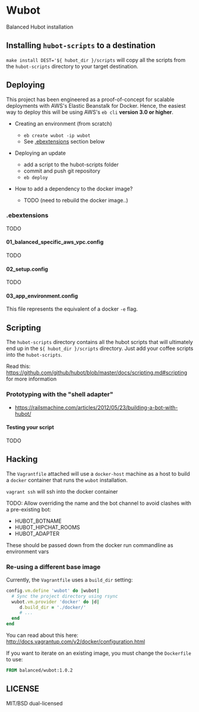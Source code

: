 # Wubot

Balanced Hubot installation

## Installing `hubot-scripts` to a destination

`make install DEST='${ hubot_dir }/scripts` will copy all the scripts from the `hubot-scripts` directory to your target destination.

## Deploying

This project has been engineered as a proof-of-concept for scalable deployments with AWS's Elastic Beanstalk for Docker. Hence, the easiest way to deploy this will be using AWS's `eb cli` **version 3.0 or higher**.

- Creating an environment (from scratch)
  * `eb create wubot -ip wubot`
  * See [.ebextensions](#.ebextensions) section below

- Deploying an update
  * add a script to the hubot-scripts folder
  * commit and push git repository
  * `eb deploy`

- How to add a dependency to the docker image?
  * TODO (need to rebuild the docker image..)

### .ebextensions

TODO

#### 01_balanced_specific_aws_vpc.config

TODO

#### 02_setup.config

TODO

#### 03_app_environment.config

This file represents the equivalent of a docker `-e` flag.

## Scripting

The `hubot-scripts` directory contains all the hubot scripts that will ultimately end up in the `${ hubot_dir }/scripts` directory. Just add your coffee scripts into the `hubot-scripts`.

Read this: https://github.com/github/hubot/blob/master/docs/scripting.md#scripting for more information

### Prototyping with the "shell adapter"

- https://railsmachine.com/articles/2012/05/23/building-a-bot-with-hubot/

#### Testing your script

TODO

## Hacking

The `Vagrantfile` attached will use a `docker-host` machine as a host to build a `docker` container that runs the
`wubot` installation.

`vagrant ssh` will ssh into the docker container

TODO: Allow overriding the name and the bot channel to avoid clashes with a pre-existing bot:

- HUBOT_BOTNAME
- HUBOT_HIPCHAT_ROOMS
- HUBOT_ADAPTER

These should be passed down from the docker run commandline as environment vars

### Re-using a different base image

Currently, the `Vagrantfile` uses a `build_dir` setting:

```ruby
config.vm.define 'wubot' do |wubot|
  # Sync the project directory using rsync
  wubot.vm.provider 'docker' do |d|
     d.build_dir = './docker/'
     # ...
  end
end
```

You can read about this here: http://docs.vagrantup.com/v2/docker/configuration.html

If you want to iterate on an existing image, you must change the `Dockerfile` to use:

```dockerfile
FROM balanced/wubot:1.0.2
```

## LICENSE

MIT/BSD dual-licensed
